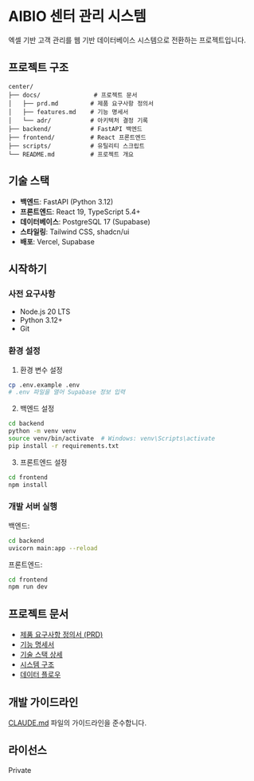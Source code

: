 # AIBIO 센터 관리 시스템

엑셀 기반 고객 관리를 웹 기반 데이터베이스 시스템으로 전환하는 프로젝트입니다.

## 프로젝트 구조

```
center/
├── docs/               # 프로젝트 문서
│   ├── prd.md         # 제품 요구사항 정의서
│   ├── features.md    # 기능 명세서
│   └── adr/           # 아키텍처 결정 기록
├── backend/           # FastAPI 백엔드
├── frontend/          # React 프론트엔드
├── scripts/           # 유틸리티 스크립트
└── README.md          # 프로젝트 개요
```

## 기술 스택

- **백엔드**: FastAPI (Python 3.12)
- **프론트엔드**: React 19, TypeScript 5.4+
- **데이터베이스**: PostgreSQL 17 (Supabase)
- **스타일링**: Tailwind CSS, shadcn/ui
- **배포**: Vercel, Supabase

## 시작하기

### 사전 요구사항

- Node.js 20 LTS
- Python 3.12+
- Git

### 환경 설정

1. 환경 변수 설정
```bash
cp .env.example .env
# .env 파일을 열어 Supabase 정보 입력
```

2. 백엔드 설정
```bash
cd backend
python -m venv venv
source venv/bin/activate  # Windows: venv\Scripts\activate
pip install -r requirements.txt
```

3. 프론트엔드 설정
```bash
cd frontend
npm install
```

### 개발 서버 실행

백엔드:
```bash
cd backend
uvicorn main:app --reload
```

프론트엔드:
```bash
cd frontend
npm run dev
```

## 프로젝트 문서

- [제품 요구사항 정의서 (PRD)](./docs/prd.md)
- [기능 명세서](./docs/features.md)
- [기술 스택 상세](./docs/tech-stack.md)
- [시스템 구조](./docs/system-overview.md)
- [데이터 플로우](./docs/data-flow.md)

## 개발 가이드라인

[CLAUDE.md](../CLAUDE.md) 파일의 가이드라인을 준수합니다.

## 라이선스

Private
